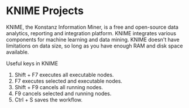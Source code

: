 # KNIME Projects
KNIME, the Konstanz Information Miner, is a free and open-source data analytics, reporting and integration platform. KNIME integrates various components for machine learning and data mining. KNIME doesn't have limitations on data size, so long as you have enough RAM and disk space available.

Useful keys in KNIME
1. Shift + F7 executes all executable nodes.
2. F7 executes selected and executable nodes.
3. Shift + F9 cancels all running nodes.
4. F9 cancels selected and running nodes.
5. Ctrl + S saves the workflow.
